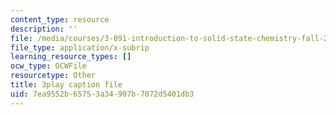 ```yaml
---
content_type: resource
description: ''
file: /media/courses/3-091-introduction-to-solid-state-chemistry-fall-2018/7ea9552b65753a34907b7072d5401db3_vGvnfTk5BFk.srt
file_type: application/x-subrip
learning_resource_types: []
ocw_type: OCWFile
resourcetype: Other
title: 3play caption file
uid: 7ea9552b-6575-3a34-907b-7072d5401db3
---
```

